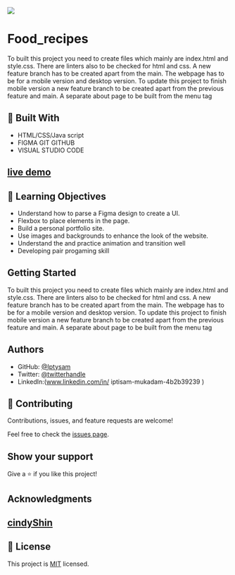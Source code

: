 ![](https://img.shields.io/badge/Microverse-blueviolet)

# Food_recipes

To built this project you need to create files which mainly are index.html and style.css. There are linters also to be checked for html and css. A new feature branch has to be created apart from the main. The webpage has to be for a mobile version and desktop version.
To update this project to finish mobile version a new feature branch to be created apart from the previous feature and main.
A separate about page to be built from the menu tag

## :hammer: Built With

- HTML/CSS/Java script
- FIGMA GIT GITHUB
- VISUAL STUDIO CODE

## [live demo]( https://iptysam.github.io/Food_recipes/)


## :blue_book: Learning Objectives

- Understand how to parse a Figma design to create a UI.
- Flexbox to place elements in the page.
- Build a personal portfolio site.
- Use images and backgrounds to enhance the look of the website.
- Understand the and practice animation and transition well
- Developing pair progaming skill

## Getting Started

To built this project you need to create files which mainly are index.html and style.css. There are linters also to be checked for html and css. A new feature branch has to be created apart from the main. The webpage has to be for a mobile version and desktop version.
To update this project to finish mobile version a new feature branch to be created apart from the previous feature and main.
A separate about page to be built from the menu tag


## Authors

- GitHub: [@Iptysam](https://github.com/Iptysam)
- Twitter: [@twitterhandle]()
- LinkedIn:(www.linkedin.com/in/ 
iptisam-mukadam-4b2b39239
)


## 🤝 Contributing

Contributions, issues, and feature requests are welcome!

Feel free to check the [issues page](../../issues/).

## Show your support

Give a ⭐️ if you like this project!

## Acknowledgments

## [cindyShin](https://www.behance.net/adagio07)

## 📝 License

This project is [MIT](./LICENSE.MD) licensed.

